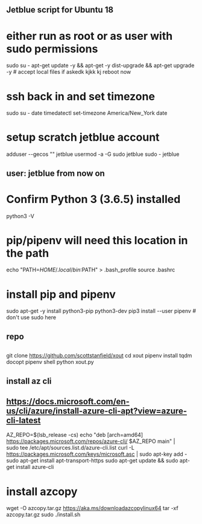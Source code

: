 ##
## Jetblue script for Ubuntu 18
##
 
# either run as root or as user with sudo permissions
sudo su -
apt-get update -y && apt-get -y dist-upgrade && apt-get upgrade -y          # accept local files if askedk     kjkk       kj
reboot now
 
# ssh back in and set timezone
sudo su -
date
timedatectl set-timezone America/New_York
date
 
# setup scratch jetblue account
adduser --gecos "" jetblue
usermod -a -G sudo jetblue
sudo - jetblue
 
##
## user: jetblue from now on
##
 
# Confirm Python 3 (3.6.5) installed
python3 -V     
 
# pip/pipenv will need this location in the path
echo "PATH=$HOME/.local/bin:$PATH" > .bash_profile
source .bashrc
 
# install pip and pipenv
sudo apt-get -y install python3-pip python3-dev
pip3 install --user pipenv  # don't use sudo here
 
##
## repo
##
 
git clone https://github.com/scottstanfield/xout
cd xout
pipenv install tqdm docopt
pipenv shell
python xout.py
 
## install az cli
## https://docs.microsoft.com/en-us/cli/azure/install-azure-cli-apt?view=azure-cli-latest 

AZ_REPO=$(lsb_release -cs)
echo "deb [arch=amd64] https://packages.microsoft.com/repos/azure-cli/ $AZ_REPO main" | \
    sudo tee /etc/apt/sources.list.d/azure-cli.list
curl -L https://packages.microsoft.com/keys/microsoft.asc | sudo apt-key add -
sudo apt-get install apt-transport-https
sudo apt-get update && sudo apt-get install azure-cli

# install azcopy
wget -O azcopy.tar.gz https://aka.ms/downloadazcopylinux64
tar -xf azcopy.tar.gz
sudo ./install.sh


